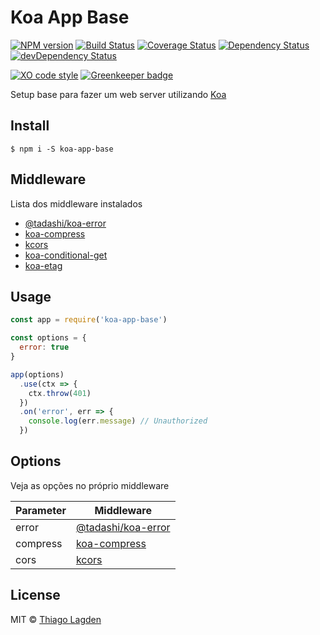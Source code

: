 # Koa App Base

[![NPM version][npm-img]][npm]
[![Build Status][ci-img]][ci]
[![Coverage Status][coveralls-img]][coveralls]
[![Dependency Status][dep-img]][dep]
[![devDependency Status][devDep-img]][devDep]

[![XO code style][xo-img]][xo]
[![Greenkeeper badge][greenkeeper-img]][greenkeeper]


[npm-img]:         https://img.shields.io/npm/v/koa-app-base.svg
[npm]:             https://www.npmjs.com/package/koa-app-base
[ci-img]:          https://travis-ci.org/lagden/koa-app-base.svg
[ci]:              https://travis-ci.org/lagden/koa-app-base
[coveralls-img]:   https://coveralls.io/repos/github/lagden/koa-app-base/badge.svg?branch=master
[coveralls]:       https://coveralls.io/github/lagden/koa-app-base?branch=master
[dep-img]:         https://david-dm.org/lagden/koa-app-base/status.svg
[dep]:             https://david-dm.org/lagden/koa-app-base
[devDep-img]:      https://david-dm.org/lagden/koa-app-base/dev-status.svg
[devDep]:          https://david-dm.org/lagden/koa-app-base?type=dev
[xo-img]:          https://img.shields.io/badge/code_style-XO-5ed9c7.svg
[xo]:              https://github.com/sindresorhus/xo
[greenkeeper-img]: https://badges.greenkeeper.io/lagden/koa-app-base.svg
[greenkeeper]:     https://greenkeeper.io/


Setup base para fazer um web server utilizando [Koa](https://github.com/koajs/koa)

## Install

```
$ npm i -S koa-app-base
```

## Middleware

Lista dos middleware instalados

- [@tadashi/koa-error](https://github.com/lagden/koa-error)
- [koa-compress](https://github.com/koajs/compress)
- [kcors](https://github.com/koajs/cors)
- [koa-conditional-get](https://github.com/koajs/conditional-get)
- [koa-etag](https://github.com/koajs/etag)


## Usage

```js
const app = require('koa-app-base')

const options = {
  error: true
}

app(options)
  .use(ctx => {
    ctx.throw(401)
  })
  .on('error', err => {
    console.log(err.message) // Unauthorized
  })
```


## Options

Veja as opções no próprio middleware

Parameter    | Middleware
-----------  | --------------------
error        | [@tadashi/koa-error](https://github.com/lagden/koa-error)
compress     | [koa-compress](https://github.com/koajs/compress)
cors         | [kcors](https://github.com/koajs/cors)


## License

MIT © [Thiago Lagden](http://lagden.in)
